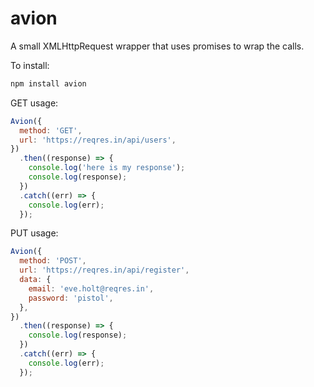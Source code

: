 # avion

A small XMLHttpRequest wrapper that uses promises to wrap the calls.

To install:

```js
npm install avion
```

GET usage:

```js
Avion({
  method: 'GET',
  url: 'https://reqres.in/api/users',
})
  .then((response) => {
    console.log('here is my response');
    console.log(response);
  })
  .catch((err) => {
    console.log(err);
  });
```

PUT usage:

```js
Avion({
  method: 'POST',
  url: 'https://reqres.in/api/register',
  data: {
    email: 'eve.holt@reqres.in',
    password: 'pistol',
  },
})
  .then((response) => {
    console.log(response);
  })
  .catch((err) => {
    console.log(err);
  });
```
